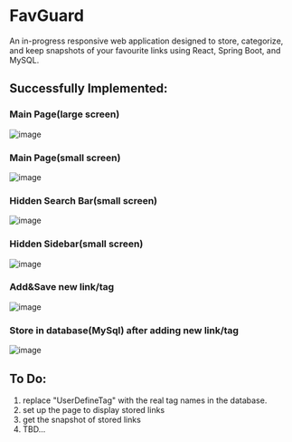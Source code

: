 # FavGuard

An in-progress responsive web application designed to store, categorize, and keep snapshots of your favourite links using React, Spring Boot, and MySQL.


## Successfully Implemented:


### Main Page(large screen)
![image](https://github.com/hannahwangmb/FavGuard/assets/89106221/842d841d-a582-482a-b558-14e6539834ab)


### Main Page(small screen)
![image](https://github.com/hannahwangmb/FavGuard/assets/89106221/fb46a55a-3a56-410d-9407-b4ddca1762f1)


### Hidden Search Bar(small screen)
![image](https://github.com/hannahwangmb/FavGuard/assets/89106221/6080f943-2c76-4951-9584-f2176483d159)


### Hidden Sidebar(small screen)
![image](https://github.com/hannahwangmb/FavGuard/assets/89106221/aa61c90d-e7aa-4612-a453-bc44710c9ff0)


### Add&Save new link/tag
![image](https://github.com/hannahwangmb/FavGuard/assets/89106221/95fe931f-2331-4390-a116-1548523f3015)


### Store in database(MySql) after adding new link/tag
![image](https://github.com/hannahwangmb/FavGuard/assets/89106221/36c99e60-b189-4216-8f3c-5d0173553cc9)


## To Do:
1. replace "UserDefineTag" with the real tag names in the database.
2. set up the page to display stored links
3. get the snapshot of stored links
4. TBD...
